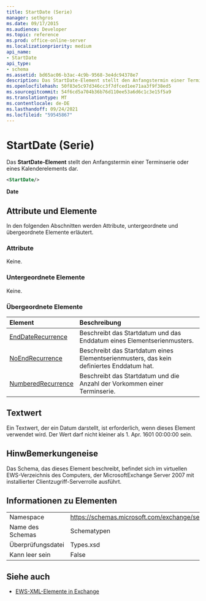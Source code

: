 ```yaml
---
title: StartDate (Serie)
manager: sethgros
ms.date: 09/17/2015
ms.audience: Developer
ms.topic: reference
ms.prod: office-online-server
ms.localizationpriority: medium
api_name:
- StartDate
api_type:
- schema
ms.assetid: bd65ac06-b3ac-4c9b-9568-3e4dc94378e7
description: Das StartDate-Element stellt den Anfangstermin einer Terminserie oder eines Kalenderelements dar.
ms.openlocfilehash: 50f83e5c97d346cc3f7dfced1ee71aa3f9f38ed5
ms.sourcegitcommit: 54f6cd5a704b36b76d110ee53a6d6c1c3e15f5a9
ms.translationtype: MT
ms.contentlocale: de-DE
ms.lasthandoff: 09/24/2021
ms.locfileid: "59545867"
---
```

# <a name="startdate-recurrence"></a>StartDate (Serie)

Das **StartDate-Element** stellt den Anfangstermin einer Terminserie oder eines Kalenderelements dar. 
  
```xml
<StartDate/>
```

**Date**

## <a name="attributes-and-elements"></a>Attribute und Elemente

In den folgenden Abschnitten werden Attribute, untergeordnete und übergeordnete Elemente erläutert.
  
### <a name="attributes"></a>Attribute

Keine.
  
### <a name="child-elements"></a>Untergeordnete Elemente

Keine.
  
### <a name="parent-elements"></a>Übergeordnete Elemente

|**Element**|**Beschreibung**|
|:-----|:-----|
|[EndDateRecurrence](enddaterecurrence.md) <br/> |Beschreibt das Startdatum und das Enddatum eines Elementserienmusters.  <br/> |
|[NoEndRecurrence](noendrecurrence.md) <br/> |Beschreibt das Startdatum eines Elementserienmusters, das kein definiertes Enddatum hat.  <br/> |
|[NumberedRecurrence](numberedrecurrence.md) <br/> |Beschreibt das Startdatum und die Anzahl der Vorkommen einer Terminserie.  <br/> |
   
## <a name="text-value"></a>Textwert

Ein Textwert, der ein Datum darstellt, ist erforderlich, wenn dieses Element verwendet wird. Der Wert darf nicht kleiner als 1. Apr. 1601 00:00:00 sein.
  
## <a name="remarks"></a>HinwBemerkungeneise

Das Schema, das dieses Element beschreibt, befindet sich im virtuellen EWS-Verzeichnis des Computers, der MicrosoftExchange Server 2007 mit installierter Clientzugriff-Serverrolle ausführt.
  
## <a name="element-information"></a>Informationen zu Elementen

|||
|:-----|:-----|
|Namespace  <br/> |https://schemas.microsoft.com/exchange/services/2006/types  <br/> |
|Name des Schemas  <br/> |Schematypen  <br/> |
|Überprüfungsdatei  <br/> |Types.xsd  <br/> |
|Kann leer sein  <br/> |False  <br/> |
   
## <a name="see-also"></a>Siehe auch

- [EWS-XML-Elemente in Exchange](ews-xml-elements-in-exchange.md)

